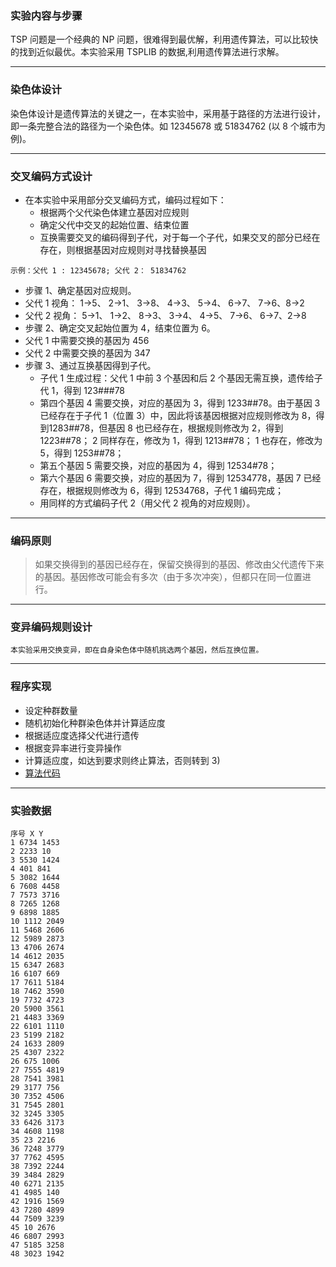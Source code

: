 
### **实验内容与步骤**

TSP 问题是一个经典的 NP 问题，很难得到最优解，利用遗传算法，可以比较快的找到近似最优。本实验采用 TSPLIB 的数据,利用遗传算法进行求解。

---------

### **染色体设计**

染色体设计是遗传算法的关键之一，在本实验中，采用基于路径的方法进行设计，即一条完整合法的路径为一个染色体。如 12345678 或 51834762 (以 8 个城市为例)。

---------

### **交叉编码方式设计**
- 在本实验中采用部分交叉编码方式，编码过程如下：
  - 根据两个父代染色体建立基因对应规则
  - 确定父代中交叉的起始位置、结束位置
  - 互换需要交叉的编码得到子代，对于每一个子代，如果交叉的部分已经在存在，则根据基因对应规则对寻找替换基因

`示例：父代 1 : 12345678; 父代 2： 51834762`
  
  - 步骤 1、确定基因对应规则。
   - 父代 1 视角： 1->5、 2->1、 3->8、 4->3、 5->4、 6->7、 7->6、8->2
   - 父代 2 视角： 5->1、 1->2、 8->3、 3->4、 4->5、 7->6、 6->7、2->8
  - 步骤 2、确定交叉起始位置为 4，结束位置为 6。
   - 父代 1 中需要交换的基因为 456
   - 父代 2 中需要交换的基因为 347
  - 步骤 3、通过互换基因得到子代。
	  - 子代 1 生成过程：父代 1 中前 3 个基因和后 2 个基因无需互换，遗传给子代 1，得到 123###78
	  - 第四个基因 4 需要交换，对应的基因为 3，得到 1233##78。由于基因 3 已经存在于子代 1（位置 3）中，因此将该基因根据对应规则修改为 8，得到1283##78，但基因 8 也已经存在，根据规则修改为 2，得到 1223##78； 2 同样存在，修改为 1，得到 1213##78； 1 也存在，修改为 5，得到 1253##78；
	  - 第五个基因 5 需要交换，对应的基因为 4，得到 12534#78；
	  - 第六个基因 6 需要交换，对应的基因为 7，得到 12534778，基因 7 已经存在，根据规则修改为 6，得到 12534768，子代 1 编码完成；
	  - 用同样的方式编码子代 2（用父代 2 视角的对应规则）。

---------

### **编码原则**

> 如果交换得到的基因已经存在，保留交换得到的基因、修改由父代遗传下来的基因。基因修改可能会有多次（由于多次冲突），但都只在同一位置进行。

---------

### **变异编码规则设计**

 `本实验采用交换变异，即在自身染色体中随机挑选两个基因，然后互换位置。`
 
 ---------
 
### **程序实现**
  - 设定种群数量
  - 随机初始化种群染色体并计算适应度
  - 根据适应度选择父代进行遗传
  - 根据变异率进行变异操作
  - 计算适应度，如达到要求则终止算法，否则转到 3)
  - [算法代码](https://github.com/rogeroyer/MyProject/tree/master/Tsp)

---------

### 实验数据

```
序号 X Y
1 6734 1453
2 2233 10
3 5530 1424
4 401 841
5 3082 1644
6 7608 4458
7 7573 3716
8 7265 1268
9 6898 1885
10 1112 2049
11 5468 2606
12 5989 2873
13 4706 2674
14 4612 2035
15 6347 2683
16 6107 669
17 7611 5184
18 7462 3590
19 7732 4723
20 5900 3561
21 4483 3369
22 6101 1110
23 5199 2182
24 1633 2809
25 4307 2322
26 675 1006
27 7555 4819
28 7541 3981
29 3177 756
30 7352 4506
31 7545 2801
32 3245 3305
33 6426 3173
34 4608 1198
35 23 2216
36 7248 3779
37 7762 4595
38 7392 2244
39 3484 2829
40 6271 2135
41 4985 140
42 1916 1569
43 7280 4899
44 7509 3239
45 10 2676
46 6807 2993
47 5185 3258
48 3023 1942
```
